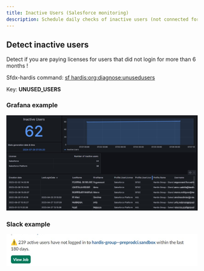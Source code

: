 ```yaml
---
title: Inactive Users (Salesforce monitoring)
description: Schedule daily checks of inactive users (not connected for 6 months) with sfdx-hardis Monitoring
---
```

<!-- markdownlint-disable MD013 -->

## Detect inactive users

Detect if you are paying licenses for users that did not login for more than 6 months !

Sfdx-hardis command: [sf hardis:org:diagnose:unusedusers](https://sfdx-hardis.cloudity.com/hardis/org/diagnose/unusedusers/)

Key: **UNUSED_USERS**

### Grafana example

![](assets/images/screenshot-monitoring-inactive-users-grafana.jpg)

### Slack example

![](assets/images/screenshot-monitoring-inactive-users.jpg)

